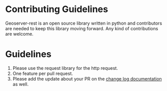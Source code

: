 # Contributing Guidelines

Geoserver-rest is an open source library written in python and contributors are needed to keep this library moving forward. Any kind of contributions are welcome.

# Guidelines

1. Please use the request library for the http request.
2. One feature per pull request.
3. Please add the update about your PR on the [change log documentation](https://github.com/gicait/geoserver-rest/blob/master/docs/source/change_log.rst#master-branch) as well.
